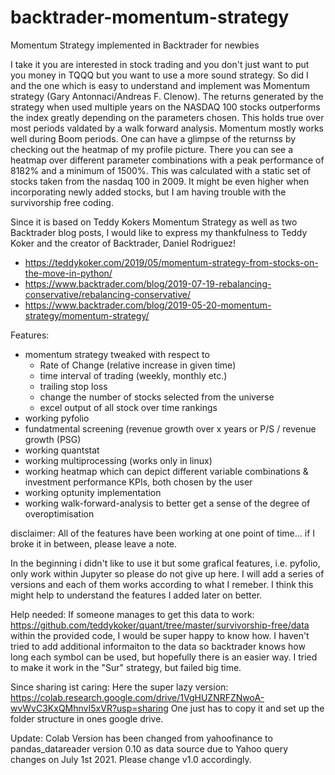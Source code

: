 # backtrader-momentum-strategy
Momentum Strategy implemented in Backtrader for newbies

I take it you are interested in stock trading and you don't just want to put you money in TQQQ but you want to use a more sound strategy. So did I and the one which is easy to understand and implement was Momentum strategy (Gary Antonnaci/Andreas F. Clenow). The returns generated by the strategy when used multiple years on the NASDAQ 100 stocks outperforms the index greatly depending on the parameters chosen. This holds true over most periods valdated by a walk forward analysis. Momentum mostly works well during Boom periods.
One can have a glimpse of the returnss by checking out the heatmap of my profile picture. There you can see a heatmap over different parameter combinations with a peak performance of 8182% and a minimum of 1500%. This was calculated with a static set of stocks taken from the nasdaq 100 in 2009. It might be even higher when incorporating newly added stocks, but I am having trouble with the survivorship free coding.

Since it is based on Teddy Kokers Momentum Strategy as well as two Backtrader blog posts, I would like to express my thankfulness to Teddy Koker and the creator of Backtrader, Daniel Rodriguez!

* https://teddykoker.com/2019/05/momentum-strategy-from-stocks-on-the-move-in-python/
* https://www.backtrader.com/blog/2019-07-19-rebalancing-conservative/rebalancing-conservative/
* https://www.backtrader.com/blog/2019-05-20-momentum-strategy/momentum-strategy/

Features:
- momentum strategy tweaked with respect to
  + Rate of Change (relative increase in given time)
  + time interval of trading (weekly, monthly etc.)
  + trailing stop loss
  + change the number of stocks selected from the universe
  + excel output of all stock over time rankings
- working pyfolio
- fundatmental screening (revenue growth over x years or P/S / revenue growth (PSG)
- working quantstat
- working multiprocessing (works only in linux)
- working heatmap which can depict different variable combinations & investment performance KPIs, both chosen by the user
- working optunity implementation
- working walk-forward-analysis to better get a sense of the degree of overoptimisation

disclaimer: All of the features have been working at one point of time... if I broke it in between, please leave a note.

In the beginning i didn't like to use it but some grafical features, i.e. pyfolio, only work within Jupyter so please do not give up here.
I will add a series of versions and each of them works according to what I remeber. I think this might help to understand the features I added later on better.

Help needed:
If someone manages to get this data to work: https://github.com/teddykoker/quant/tree/master/survivorship-free/data within the provided code, I would be super happy to know how. I haven't tried to add additional informaiton to the data so backtrader knows how long each symbol can be used, but hopefully there is an easier way. I tried to make it work in the "Sur" strategy, but failed big time.

Since sharing ist caring:
Here the super lazy version:
https://colab.research.google.com/drive/1VgHUZNRFZNwoA-wvWvC3KxQMhnvI5xVR?usp=sharing
One just has to copy it and set up the folder structure in ones google drive.

Update:
Colab Version has been changed from yahoofinance to pandas_datareader version 0.10 as data source due to Yahoo query changes on July 1st 2021. Please change v1.0 accordingly.
